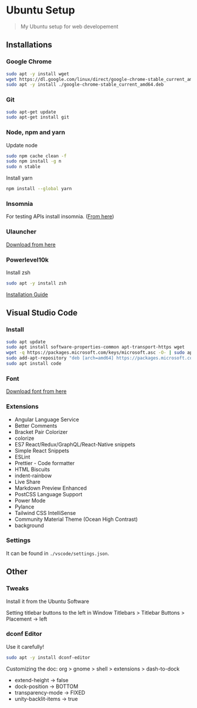 # Ubuntu Setup

> My Ubuntu setup for web developement

## Installations

### Google Chrome

```sh
sudo apt -y install wget
wget https://dl.google.com/linux/direct/google-chrome-stable_current_amd64.deb
sudo apt -y install ./google-chrome-stable_current_amd64.deb
```

### Git

```sh
sudo apt-get update
sudo apt-get install git
```

### Node, npm and yarn

Update node

```sh
sudo npm cache clean -f
sudo npm install -g n
sudo n stable
```

Install yarn

```sh
npm install --global yarn
```

### Insomnia

For testing APIs install insomnia. ([From
here](https://updates.insomnia.rest/downloads/ubuntu/latest?&app=com.insomnia.app&source=website))

### Ulauncher

[Download from here](https://ulauncher.io/#Download)

### Powerlevel10k

Install zsh

```sh
sudo apt -y install zsh
```

[Installation Guide](https://github.com/romkatv/powerlevel10k)

## Visual Studio Code

### Install

```sh
sudo apt update
sudo apt install software-properties-common apt-transport-https wget
wget -q https://packages.microsoft.com/keys/microsoft.asc -O- | sudo apt-key add -
sudo add-apt-repository "deb [arch=amd64] https://packages.microsoft.com/repos/vscode stable main"
sudo apt install code
```

### Font

[Download font from here](https://drama-sans.github.io/drama-sans/DramaSans.ttf)

### Extensions

-   Angular Language Service
-   Better Comments
-   Bracket Pair Colorizer
-   colorize
-   ES7 React/Redux/GraphQL/React-Native snippets
-   Simple React Snippets
-   ESLint
-   Prettier - Code formatter
-   HTML Biscuits
-   indent-rainbow
-   Live Share
-   Markdown Preview Enhanced
-   PostCSS Language Support
-   Power Mode
-   Pylance
-   Tailwind CSS IntelliSense
-   Community Material Theme (Ocean High Contrast)
-   background

### Settings

It can be found in `./vscode/settings.json`.

## Other

### Tweaks

Install it from the Ubuntu Software

Setting titlebar buttons to the left in Window Titlebars > Titlebar Buttons >
Placement -> left

### dconf Editor

Use it carefully!

```sh
sudo apt -y install dconf-editor
```

Customizing the doc: org > gnome > shell > extensions > dash-to-dock

-   extend-height -> false
-   dock-position -> BOTTOM
-   transparency-mode -> FIXED
-   unity-backlit-items -> true

